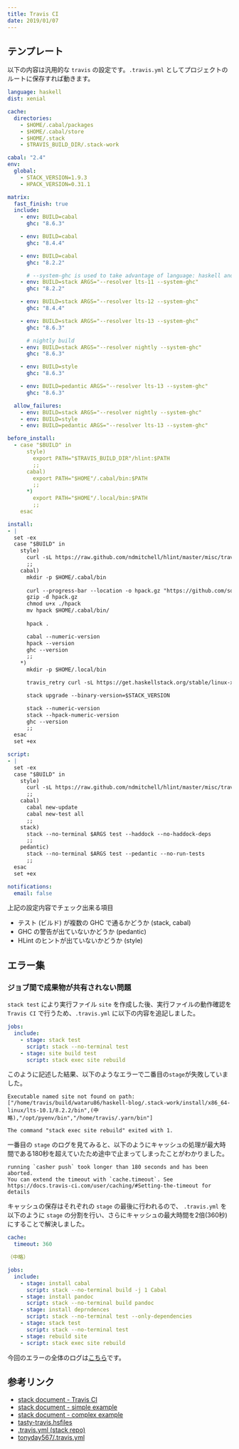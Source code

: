 ```yaml
---
title: Travis CI
date: 2019/01/07
---
```


## テンプレート

以下の内容は汎用的な `travis` の設定です。`.travis.yml` としてプロジェクトのルートに保存すれば動きます。

```yaml
language: haskell
dist: xenial

cache:
  directories:
    - $HOME/.cabal/packages
    - $HOME/.cabal/store
    - $HOME/.stack
    - $TRAVIS_BUILD_DIR/.stack-work

cabal: "2.4"
env:
  global:
    - STACK_VERSION=1.9.3
    - HPACK_VERSION=0.31.1

matrix:
  fast_finish: true
  include:
    - env: BUILD=cabal
      ghc: "8.6.3"

    - env: BUILD=cabal
      ghc: "8.4.4"

    - env: BUILD=cabal
      ghc: "8.2.2"

      # --system-ghc is used to take advantage of language: haskell and save build time. If the stack resolver ghc and system-ghc become different, stack will download the right ghc
    - env: BUILD=stack ARGS="--resolver lts-11 --system-ghc"
      ghc: "8.2.2"

    - env: BUILD=stack ARGS="--resolver lts-12 --system-ghc"
      ghc: "8.4.4"

    - env: BUILD=stack ARGS="--resolver lts-13 --system-ghc"
      ghc: "8.6.3"

      # nightly build
    - env: BUILD=stack ARGS="--resolver nightly --system-ghc"
      ghc: "8.6.3"

    - env: BUILD=style
      ghc: "8.6.3"

    - env: BUILD=pedantic ARGS="--resolver lts-13 --system-ghc"
      ghc: "8.6.3"

  allow_failures:
    - env: BUILD=stack ARGS="--resolver nightly --system-ghc"
    - env: BUILD=style
    - env: BUILD=pedantic ARGS="--resolver lts-13 --system-ghc"

before_install:
  - case "$BUILD" in
      style)
        export PATH="$TRAVIS_BUILD_DIR"/hlint:$PATH
        ;;
      cabal)
        export PATH="$HOME"/.cabal/bin:$PATH
        ;;
      *)
        export PATH="$HOME"/.local/bin:$PATH
        ;;
    esac

install:
- |
  set -ex
  case "$BUILD" in
    style)
      curl -sL https://raw.github.com/ndmitchell/hlint/master/misc/travis.sh | sh -s -- --version
      ;;
    cabal)
      mkdir -p $HOME/.cabal/bin
      
      curl --progress-bar --location -o hpack.gz "https://github.com/sol/hpack/releases/download/$HPACK_VERSION/hpack_linux.gz"
      gzip -d hpack.gz
      chmod u+x ./hpack
      mv hpack $HOME/.cabal/bin/
      
      hpack .

      cabal --numeric-version
      hpack --version
      ghc --version
      ;;
    *)
      mkdir -p $HOME/.local/bin

      travis_retry curl -sL https://get.haskellstack.org/stable/linux-x86_64.tar.gz | tar xz --wildcards --strip-components=1 -C ~/.local/bin '*/stack'

      stack upgrade --binary-version=$STACK_VERSION

      stack --numeric-version
      stack --hpack-numeric-version
      ghc --version
      ;;
  esac
  set +ex

script:
- |
  set -ex
  case "$BUILD" in
    style)
      curl -sL https://raw.github.com/ndmitchell/hlint/master/misc/travis.sh | sh -s .
      ;;
    cabal)
      cabal new-update
      cabal new-test all
      ;;
    stack)
      stack --no-terminal $ARGS test --haddock --no-haddock-deps
      ;;
    pedantic)
      stack --no-terminal $ARGS test --pedantic --no-run-tests
      ;;
  esac
  set +ex

notifications:
  email: false
```

上記の設定内容でチェック出来る項目

- テスト (ビルド) が複数の GHC で通るかどうか (stack, cabal)
- GHC の警告が出ていないかどうか (pedantic)
- HLint のヒントが出ていないかどうか (style)

## エラー集

### ジョブ間で成果物が共有されない問題

`stack test` により実行ファイル `site` を作成した後、実行ファイルの動作確認を `Travis CI` で行うため、`.travis.yml` に以下の内容を追記しました。

```yaml
jobs:
  include:
    - stage: stack test
      script: stack --no-terminal test
    - stage: site build test
      script: stack exec site rebuild
```

このように記述した結果、以下のようなエラーで二番目の`stage`が失敗していました。

```shell
Executable named site not found on path: ["/home/travis/build/wataru86/haskell-blog/.stack-work/install/x86_64-linux/lts-10.1/8.2.2/bin",(中略),"/opt/pyenv/bin","/home/travis/.yarn/bin"]

The command "stack exec site rebuild" exited with 1.
```

一番目の `stage` のログを見てみると、以下のようにキャッシュの処理が最大時間である180秒を超えていたため途中で止まってしまったことがわかりました。

```shell
running `casher push` took longer than 180 seconds and has been aborted.
You can extend the timeout with `cache.timeout`. See https://docs.travis-ci.com/user/caching/#Setting-the-timeout for details
```

キャッシュの保存はそれぞれの `stage` の最後に行われるので、 `.travis.yml` を以下のように `stage` の分割を行い、さらにキャッシュの最大時間を2倍(360秒)にすることで解決しました。

```yaml
cache:
  timeout: 360

（中略）

jobs:
  include:
    - stage: install cabal
      script: stack --no-terminal build -j 1 Cabal
    - stage: install pandoc
      script: stack --no-terminal build pandoc
    - stage: install deprndences
      script: stack --no-terminal test --only-dependencies
    - stage: stack test
      script: stack --no-terminal test
    - stage: rebuild site
    - script: stack exec site rebuild
```

今回のエラーの全体のログは[こちら](https://travis-ci.org/wataru86/haskell-blog/jobs/325956394)です。

## 参考リンク

- [stack document - Travis CI](https://docs.haskellstack.org/en/stable/travis_ci/)
- [stack document - simple example](https://raw.githubusercontent.com/commercialhaskell/stack/stable/doc/travis-simple.yml)
- [stack document - complex example](https://raw.githubusercontent.com/commercialhaskell/stack/stable/doc/travis-complex.yml)
- [tasty-travis.hsfiles](https://github.com/commercialhaskell/stack-templates/blob/master/tasty-travis.hsfiles)
- [.travis.yml (stack repo)](https://github.com/commercialhaskell/stack/blob/master/.travis.yml)
- [tonyday567/.travis.yml](https://gist.github.com/tonyday567/e6cf9f3e2010ca73b511bb175c4f7d98)
